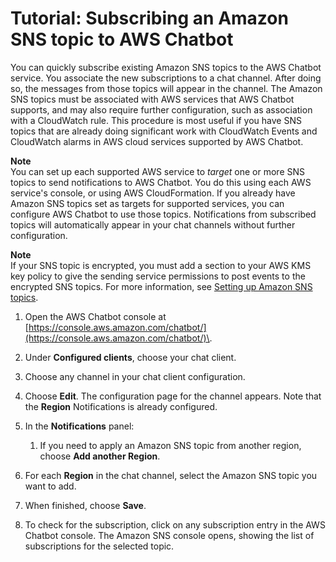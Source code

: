 # Tutorial: Subscribing an Amazon SNS topic to AWS Chatbot<a name="subscribe-sns-topic"></a>

You can quickly subscribe existing Amazon SNS topics to the AWS Chatbot service\. You associate the new subscriptions to a chat channel\. After doing so, the messages from those topics will appear in the channel\. The Amazon SNS topics must be associated with AWS services that AWS Chatbot supports, and may also require further configuration, such as association with a CloudWatch rule\. This procedure is most useful if you have SNS topics that are already doing significant work with CloudWatch Events and CloudWatch alarms in AWS cloud services supported by AWS Chatbot\.

**Note**  
You can set up each supported AWS service to *target* one or more SNS topics to send notifications to AWS Chatbot\. You do this using each AWS service's console, or using AWS CloudFormation\. If you already have Amazon SNS topics set as targets for supported services, you can configure AWS Chatbot to use those topics\. Notifications from subscribed topics will automatically appear in your chat channels without further configuration\. 

**Note**  
If your SNS topic is encrypted, you must add a section to your AWS KMS key policy to give the sending service permissions to post events to the encrypted SNS topics\. For more information, see [Setting up Amazon SNS topics](getting-started.md#chatbot-sns)\.

1. Open the AWS Chatbot console at [https://console.aws.amazon.com/chatbot/](https://console.aws.amazon.com/chatbot/)\.

1. Under **Configured clients**, choose your chat client\. 

1. Choose any channel in your chat client configuration\.

1. Choose **Edit**\. The configuration page for the channel appears\. Note that the **Region** Notifications is already configured\.

1. In the **Notifications** panel:

   1. If you need to apply an Amazon SNS topic from another region, choose **Add another Region**\.

1. For each **Region** in the chat channel, select the Amazon SNS topic you want to add\.

1. When finished, choose **Save**\.

1. To check for the subscription, click on any subscription entry in the AWS Chatbot console\. The Amazon SNS console opens, showing the list of subscriptions for the selected topic\.